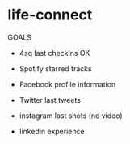 life-connect
============

GOALS

- 4sq last checkins OK

- Spotify starred tracks
- Facebook profile information
- Twitter last tweets
- instagram last shots (no video)
- linkedin experience